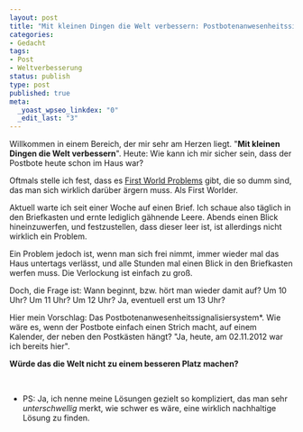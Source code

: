 ```yaml
--- 
layout: post
title: "Mit kleinen Dingen die Welt verbessern: Postbotenanwesenheitssignalisiersystem"
categories: 
- Gedacht
tags: 
- Post
- Weltverbesserung
status: publish
type: post
published: true
meta: 
  _yoast_wpseo_linkdex: "0"
  _edit_last: "3"
---
```

Willkommen in einem Bereich, der mir sehr am Herzen liegt. "<strong>Mit kleinen Dingen die Welt verbessern</strong>". Heute: Wie kann ich mir sicher sein, dass der Postbote heute schon im Haus war?

<!--more-->

Oftmals stelle ich fest, dass es <a href="http://www.urbandictionary.com/define.php?term=First+World+Problems">First World Problems</a> gibt, die so dumm sind, das man sich wirklich darüber ärgern muss. Als First Worlder.

Aktuell warte ich seit einer Woche auf einen Brief. Ich schaue also täglich in den Briefkasten und ernte lediglich gähnende Leere. Abends einen Blick hineinzuwerfen, und festzustellen, dass dieser leer ist, ist allerdings nicht wirklich ein Problem.

Ein Problem jedoch ist, wenn man sich frei nimmt, immer wieder mal das Haus untertags verlässt, und alle Stunden mal einen Blick in den Briefkasten werfen muss. Die Verlockung ist einfach zu groß.

Doch, die Frage ist: Wann beginnt, bzw. hört man wieder damit auf? Um 10 Uhr? Um 11 Uhr? Um 12 Uhr? Ja, eventuell erst um 13 Uhr?

Hier mein Vorschlag: Das Postbotenanwesenheitssignalisiersystem*. Wie wäre es, wenn der Postbote einfach einen Strich macht, auf einem Kalender, der neben den Postkästen hängt? "Ja, heute, am 02.11.2012 war ich bereits hier".

<strong>Würde das die Welt nicht zu einem besseren Platz machen?</strong>

&nbsp;

* PS: Ja, ich nenne meine Lösungen gezielt so kompliziert, das man sehr <em>unterschwellig</em> merkt, wie schwer es wäre, eine wirklich nachhaltige Lösung zu finden.
